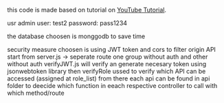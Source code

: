 this code is made based on tutorial on [YouTube Tutorial](https://www.youtube.com/watch?v=f2EqECiTBL8). 

usr admin
user: test2
password: pass1234

the database choosen is monggodb to save time

security measure choosen is using JWT token and cors to filter origin
API start from server.js -> seperate route one group without auth and other without auth
verifyJWT.js will verify an generate necesary token using jsonwebtoken library
then
verifyRole ussed to verify which API can be accessed (assigned at role_list)
from there each api can be found in api folder to deecide which function in eeach respective controller to call with which method/route

